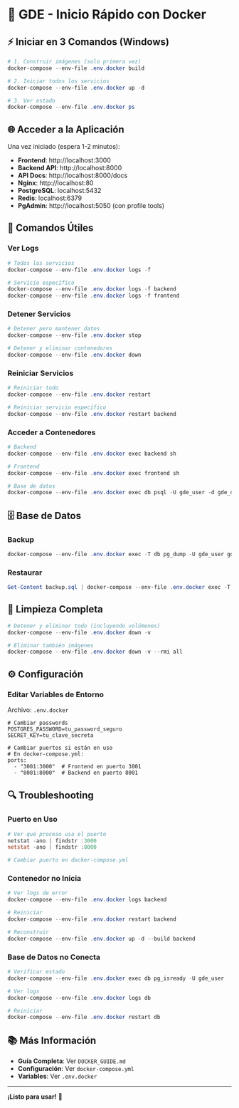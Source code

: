 # 🚀 GDE - Inicio Rápido con Docker

## ⚡ Iniciar en 3 Comandos (Windows)

```powershell
# 1. Construir imágenes (solo primera vez)
docker-compose --env-file .env.docker build

# 2. Iniciar todos los servicios
docker-compose --env-file .env.docker up -d

# 3. Ver estado
docker-compose --env-file .env.docker ps
```

## 🌐 Acceder a la Aplicación

Una vez iniciado (espera 1-2 minutos):

- **Frontend**: http://localhost:3000
- **Backend API**: http://localhost:8000
- **API Docs**: http://localhost:8000/docs
- **Nginx**: http://localhost:80
- **PostgreSQL**: localhost:5432
- **Redis**: localhost:6379
- **PgAdmin**: http://localhost:5050 (con profile tools)

## 📝 Comandos Útiles

### Ver Logs
```powershell
# Todos los servicios
docker-compose --env-file .env.docker logs -f

# Servicio específico
docker-compose --env-file .env.docker logs -f backend
docker-compose --env-file .env.docker logs -f frontend
```

### Detener Servicios
```powershell
# Detener pero mantener datos
docker-compose --env-file .env.docker stop

# Detener y eliminar contenedores
docker-compose --env-file .env.docker down
```

### Reiniciar Servicios
```powershell
# Reiniciar todo
docker-compose --env-file .env.docker restart

# Reiniciar servicio específico
docker-compose --env-file .env.docker restart backend
```

### Acceder a Contenedores
```powershell
# Backend
docker-compose --env-file .env.docker exec backend sh

# Frontend
docker-compose --env-file .env.docker exec frontend sh

# Base de datos
docker-compose --env-file .env.docker exec db psql -U gde_user -d gde_db
```

## 🗄️ Base de Datos

### Backup
```powershell
docker-compose --env-file .env.docker exec -T db pg_dump -U gde_user gde_db > backup.sql
```

### Restaurar
```powershell
Get-Content backup.sql | docker-compose --env-file .env.docker exec -T db psql -U gde_user gde_db
```

## 🧹 Limpieza Completa

```powershell
# Detener y eliminar todo (incluyendo volúmenes)
docker-compose --env-file .env.docker down -v

# Eliminar también imágenes
docker-compose --env-file .env.docker down -v --rmi all
```

## ⚙️ Configuración

### Editar Variables de Entorno

Archivo: `.env.docker`

```env
# Cambiar passwords
POSTGRES_PASSWORD=tu_password_seguro
SECRET_KEY=tu_clave_secreta

# Cambiar puertos si están en uso
# En docker-compose.yml:
ports:
  - "3001:3000"  # Frontend en puerto 3001
  - "8001:8000"  # Backend en puerto 8001
```

## 🔍 Troubleshooting

### Puerto en Uso
```powershell
# Ver qué proceso usa el puerto
netstat -ano | findstr :3000
netstat -ano | findstr :8000

# Cambiar puerto en docker-compose.yml
```

### Contenedor no Inicia
```powershell
# Ver logs de error
docker-compose --env-file .env.docker logs backend

# Reiniciar
docker-compose --env-file .env.docker restart backend

# Reconstruir
docker-compose --env-file .env.docker up -d --build backend
```

### Base de Datos no Conecta
```powershell
# Verificar estado
docker-compose --env-file .env.docker exec db pg_isready -U gde_user

# Ver logs
docker-compose --env-file .env.docker logs db

# Reiniciar
docker-compose --env-file .env.docker restart db
```

## 📚 Más Información

- **Guía Completa**: Ver `DOCKER_GUIDE.md`
- **Configuración**: Ver `docker-compose.yml`
- **Variables**: Ver `.env.docker`

---

**¡Listo para usar!** 🎉

